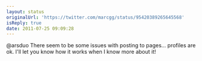 ```yaml
---
layout: status
originalUrl: 'https://twitter.com/marcgg/status/95420389265645568'
isReply: true
date: 2011-07-25 09:09:28
---
```


@arsduo There seem to be some issues with posting to pages... profiles are ok. I'll let you know how it works when I know more about it!
